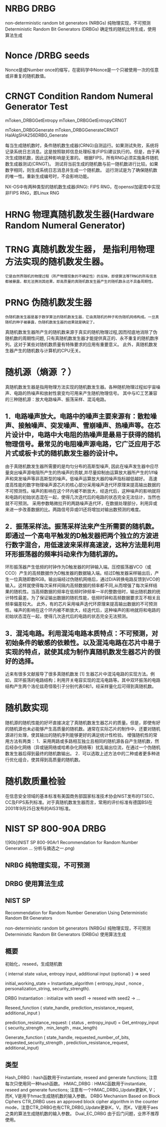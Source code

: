 # NRBG  DRBG
non-deterministic random bit generators (NRBGs) 纯物理实现，不可预测
Deterministic Random Bit Generators (DRBGs) 确定性的随机比特生成，使用算法生成


# Nonce /DRBG seeds
Nonce是或Number once的缩写，在密码学中Nonce是一个只被使用一次的任意或非重复的随机数值。


# CRNGT   Condition Random Numeral Generator Test
mToken_DRBGGetEntropy
mToken_DRBGGetEntropyCRNGT

mToken_DRBGGenerate
mToken_DRBGGenerateCRNGT
HalAlgSHA256DRBG_Generate

每当生成随机数时，条件随机数生成器(CRNG)自测运行。如果测试失败，系统将记录系统日志消息。这是按照联邦信息处理标准(FIPS)建议执行的。但是，由于再次生成随机数，因此这种影响是无害的。
根据FIPS，所有RNG必须实施条件随机数生成器测试(CRNGT)。 测试将当前生成的随机数与前一随机数进行比较。如果数字相同，则生成系统日志消息并生成一个随机数。
运行测试是为了确保随机数的唯一性。重新生成编号时，不会影响功能。

NX-OS中有两种类型的随机数生成器(RNG):
FIPS RNG，在openssl加密库中实现
非FIPS RNG，即Linux RNG



# HRNG 物理真随机数发生器(Hardware Random Numeral Generator)
# TRNG 真随机数发生器， 是指利用物理方法实现的随机数发生器。
    它是自然界随机的物理过程（所产物理现象的不确定性）的反映，即使算法等TRNG的所有信息都被暴露，都无法猜测其结果，即高质量的真随机数发生器产生的随机数永远不具备周期性。
# PRNG 伪随机数发生器  
    伪随机数发生器是基于数学算法的随机数发生器，它由真随机的种子和伪随机网络构成。一旦真随机的种子被暴露，伪随机数发生器的结果就是确定了。

真随机数发生器所产生的随机数来源于真实的随机物理过程,因而彻底地消除了伪随机数的周期性问题, 只有真随机数发生器才能提供真正的、永不重复的随机数序列。这对于某些对随机数质量有特殊要求的应用有重要意义。
此外，真随机数发生器产生的随机数与计算机的CPU无关。


# 随机源（熵源 ？）
真随机数发生器是指用物理方法实现的随机数发生器。各种随机物理过程如宇宙噪声、电路的热噪声和放射性衰变均可用来产生随机物理信号。
其中与IC工艺兼容的三种随机源：放大电路噪声、振荡采样、混沌电路。
## 1．电路噪声放大。电路中的噪声主要来源有：散粒噪声、接触噪声、突发噪声、雪崩噪声、热噪声等。在芯片设计中，电路中大电阻的热噪声是最易于获得的随机物理信号。最常见的电阻噪声源电路，它广泛应用于芯片式或板卡式的随机数发生器的设计中。
由于真随机数发生器所需要的是均匀分布的高斯型噪声, 因此在噪声发生器中应尽量突出噪声源电阻所产生的热噪声的贡献,并尽量抑制由运算放大器所产生的1/f噪声和突发噪声等非高斯型的噪声。低噪声运算放大器的噪声指标越低越好。
高速度高性能的数字物理噪声源芯片的核心部分采用噪声迭代环原理来提高输出数据的不可预测性。噪声的影响在这个环内被不断放大，经迭代后，这种噪声的影响就将和电路的初始状态混在一起，使得几次迭代后的电路的状态完全无法估计，当然也就不可预测。
采用参数略微拉开的两路噪声迭代环，在数据处理部分，利用异或来进一步改善数据的比。两路信号异或01还将增加对输出数预测的难度。
## 2．振荡采样法。振荡采样法来产生所需要的随机数。即通过一个高电平触发的D触发器把两个独立的方波进行数字混合，用低速波来采样高速波，这种方法是利用环形振荡器的频率抖动来作为随机源的。
环形振荡器产生低频的时钟作为D触发器的时钟输入端。压控振荡器VCO（或CCO）产生的高频数据作为D触发器的数据输入端。经过D触发器采样输出后，产生一位真随即数RGB。输出端经过伪随机网络后，通过D/A转换电路反馈到VCO的输入。这样就使得每次采样间隔内高频数据的频率都不同,从而增强了每次采样结果的随机性。当高频数据的频率在低频时钟频率一半的整数倍时，输出随机数的统计特性最差。为了保证输出数据的随机性能，低频时钟和高频数据要求互不相关且频率偏差较大。
此外，有的芯片采用噪声迭代环原理来提高输出数据的不可预测性。噪声的影响在这个环内被不断放大，经迭代后，这种噪声的影响就将和电路的初始状态混在一起，使得几次迭代后的电路的状态完全无法预测。
## 3．混沌电路。利用混沌电路本质特点：不可预测，对初始条件的敏感的依赖性。以及混沌电路在芯片中易于实现的特点，就使其成为制作真随机数发生器芯片的很好的选择。
近来有很多文献报导了很多真随机数发 [1]  生器芯片中混沌电路的实现方法。例如，双环振荡的电路结构；利用开关电容实现的混沌电路等。其中双环振荡的电路结构产生两个洛伦兹奇怪吸引子分别代表0和1，经采样量化后可得到真随机数。

# 随机数实现
随机源的随机性能的好坏直接决定了真随机数发生器芯片的质量。但是，即使有好的随机源也未必能够产生高质量的随机数。通常在实际芯片的制作中，还要对随机源进行处理，使其输出的随机序列能够更好的满足统计性检验。
增强随机性的常用方法有两类：
1．采用两路或多路相互独立且相同的随机源各自产生随机数，然后经杂化网络（异或链网络或哈希杂化网络等）扰乱输出位流，在通过一个伪随机数发生器后得到最终的随机数输出。
2．可以选取上述方法中的二种或者更多种进行优化组合，使其得到高质量的随机数。

# 随机数质量检验
在信息安全领域的基本标准有美国商务部国家标准技术协会NIST发布的ITSEC、CC及FIPS系列标准。对于真随机数发生器而言，常用的评价标准有德国BSI在2001年9月25日发布的AIS31标准。


# NIST SP 800-90A DRBG
![90b](NIST SP 800-90Ar1 Recommendation for Random Number Generation ... 分析与摘选之一.png)
## NRBG 纯物理实现，不可预测
## DRBG 使用算法生成

## NIST SP
Recommendation for Random Number Generation Using Deterministic Random Bit Generators

non-deterministic random bit generators (NRBGs) 纯物理实现，不可预测
Deterministic Random Bit Generators (DRBGs) 使用算法生成

## 概要
初始化，reseed，生成随机数

{ internal state value, entropy input, additional input (optional) } => seed

initial_working_state = Instantiate_algorithm ( entropy_input , nonce , personalization_string, security_strength).

DRBG Instantiation : initialize with seed1 -> reseed with seed2 -> ...

Reseed_function ( state_handle, prediction_resistance_request, additional_input )

prediction_resistance_request:  ( status , entropy_input) = Get_entropy_input ( security_strength , min_length , max_length)

Generate_function ( state_handle, requested_number_of_bits, requested_security_strength , prediction_resistance_request, additional_input)

## 类型
Hash_DRBG : hash函数用于instantiate, reseed and generate functions; 注意每次只使用同一种hash函数。
HMAC_DRBG : HMAC函数用于instantiate, reseed and generate functions; 注意有一个HMAC_DRBG_Update更新K, V；而K, V是用于hmac生成随机数的输入参数。
DRBG Mechanism Based on Block Ciphers
CTR_DRBG uses an approved block cipher algorithm in the counter mode，注意CTR_DRBG也有CTR_DRBG_Update更新K，V。而K，V是用于aes之类的算法生成随机数的输入参数。
Dual_EC_DRBG 由于后门问题，业界不推荐使用。

